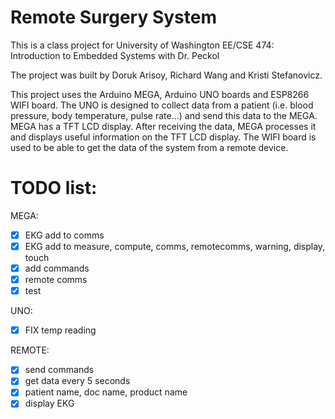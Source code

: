 # Remote Surgery System

This is a class project for University of Washington EE/CSE 474: Introduction to Embedded Systems with Dr. Peckol

The project was built by Doruk Arisoy, Richard Wang and Kristi Stefanovicz.

This project uses the Arduino MEGA, Arduino UNO boards and ESP8266 WIFI board. The UNO is designed to collect data from a patient (i.e. blood pressure, body temperature, pulse rate...) and send this data to the MEGA. MEGA has a TFT LCD display. After receiving the data, MEGA processes it and displays useful information on the TFT LCD display. The WIFI board is used to be able to get the data of the system from a remote device.

# TODO list:
MEGA:
- [x] EKG add to comms
- [x] EKG add to measure, compute, comms, remotecomms, warning, display, touch
- [x] add commands
- [x] remote comms
- [x] test

UNO:
- [x] FIX temp reading

REMOTE:
- [x] send commands
- [x] get data every 5 seconds
- [x] patient name, doc name, product name
- [x] display EKG
